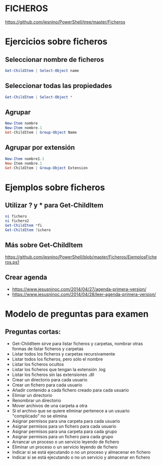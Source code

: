 # FICHEROS
https://github.com/jesnino/PowerShell/tree/master/Ficheros

# Ejercicios sobre ficheros

## Seleccionar nombre de ficheros
```PowerShell
Get-ChildItem | Select-Object name
```
## Seleccionar todas las propiedades
```PowerShell
Get-ChildItem | Select-Object *
```
## Agrupar
```PowerShell
New-Item nombre
New-Item nombre.1
Get-ChildItem | Group-Object Name
```
## Agrupar por extensión
```PowerShell
New-Item nombre1.1
New-Item nombre.1
Get-ChildItem | Group-Object Extension
```

# Ejemplos sobre ficheros

## Utilizar ? y * para Get-ChildItem
```PowerShell
ni fichero
ni fichero2
Get-ChildItem *fi
Get-ChildItem ?ichero
```

## Más sobre Get-ChildItem
https://github.com/jesnino/PowerShell/blob/master/Ficheros/EjemplosFicheros.ps1

## Crear agenda
* https://www.jesusninoc.com/2014/04/27/agenda-primera-version/
* https://www.jesusninoc.com/2014/04/28/leer-agenda-primera-version/

# Modelo de preguntas para examen
## Preguntas cortas:
- Get-ChildItem sirve para listar ficheros y carpetas, nombrar otras formas de listar ficheros y carpetas
- Listar todos los ficheros y carpetas recursivamente
- Listar todos los ficheros, pero sólo el nombre
- Listar los ficheros ocultos
- Listar los ficheros que tengan la extensión .log
- Listar los ficheros sin las extensiones .dll
- Crear un directorio para cada usuario
- Crear un fichero para cada usuario
- Añadir contenido a cada fichero creado para cada usuario
- Elimiar un directorio
- Renombrar un directorio
- Mover archivos de una carpeta a otra
- Si el archivo que se quiere eliminar pertenece a un usuario "complicado" no se elimina
- Asignar permisos para una carpeta para cada usuario
- Asignar permisos para un fichero para cada usuario
- Asignar permisos para una carpeta para cada grupo
- Asignar permisos para un fichero para cada grupo
- Arrancar un proceso o un servicio leyendo de fichero
- Eliminar un proceso o un servicio leyendo de fichero
- Indicar si se está ejecutando o no un proceso y almacenar en fichero
- Indicar si se está ejecutando o no un servicio  y almacenar en fichero
